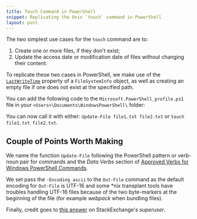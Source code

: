 ```yaml
---
title: Touch Command in PowerShell
snippet: Replicating the Unix `touch` command in PowerShell
layout: post
---
```


The two simplest use cases for the `touch` command are to:

1. Create one or more files, if they don't exist;
2. Update the access date or modification date of files without changing their content.

To replicate these two cases in PowerShell, we make use of
the [`LastWriteTime`](https://msdn.microsoft.com/en-us/library/system.io.filesysteminfo.lastwritetime.aspx)
property of a `FileSystemInfo` object, as well as creating an empty file if
one does not exist at the specified path.

You can add the following code to the `Microsoft.PowerShell_profile.ps1` file in
your `<Users>\Documents\WindowsPowerShell\` folder:

<script src="https://gist.github.com/philipmat/1841540bd05ebb98bec402e6b387ff56.js"></script>

You can now call it with either: `Update-File file1.txt file2.txt` or
`touch file1.txt file2.txt`.

## Couple of Points Worth Making

We name the function `Update-File` following the PowerShell pattern or verb-noun pair for commands
and the *Data Verbs* section of
[Approved Verbs for Windows PowerShell Commands](https://msdn.microsoft.com/en-us/library/ms714428.aspx#Data%20Verbs).

We set pass the `-Encoding ascii` to the `Out-File` command
as the default encoding for `Out-File` is UTF-16
and some \*nix transplant tools have troubles handling UTF-16 files
because of the two byte-markers at the beginning of the file
(for example *webpack* when bundling files).

Finally, credit goes to [this answer](https://superuser.com/a/571154)
on StackExchange's *superuser*.